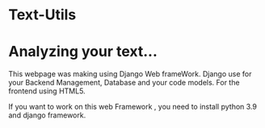 # Text-Utils


# Analyzing your text...

This webpage was making using Django Web frameWork. Django use for your Backend Management, Database and your code models.
For the frontend using HTML5.

If you want to work on this web Framework , you need to install python 3.9 and django framework.
